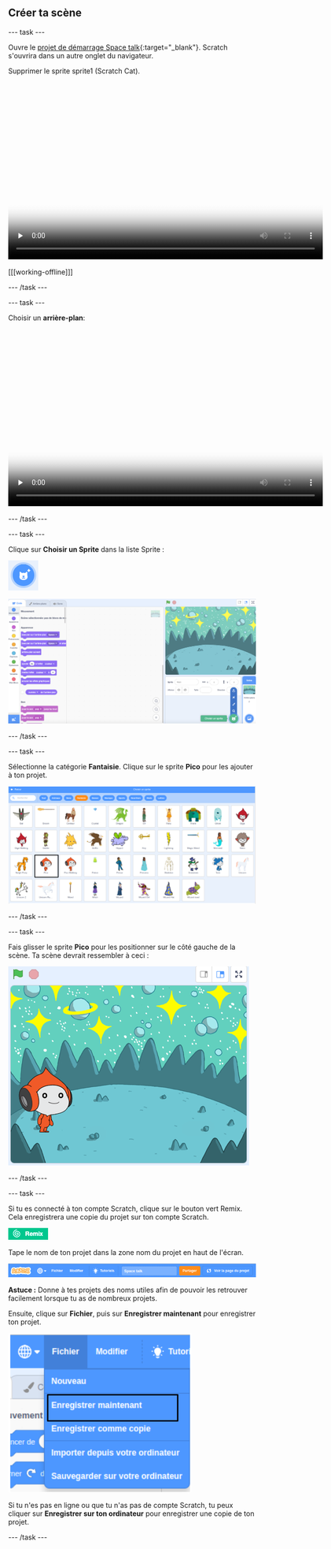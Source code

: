 ## Créer ta scène 

--- task ---

Ouvre le [projet de démarrage Space talk](https://scratch.mit.edu/projects/582213331/editor){:target="_blank"}. Scratch s'ouvrira dans un autre onglet du navigateur.

Supprimer le sprite sprite1 (Scratch Cat).

<video width="640" height="360" controls preload="none" poster="images/space-talk-placeholder.png">
<source src="images/fr-ST-step-two-open-delete.mp4" type="video/mp4">
Votre navigateur ne prend pas en charge la vidéo WebM, essayez FireFox ou Chrome
</video>

[[[working-offline]]]

--- /task ---

--- task ---

Choisir un **arrière-plan**:

<video width="640" height="360" controls preload="none" poster="images/space-talk-placeholder.png">
<source src="images/fr-ST-step2-add-backdrop.mp4" type="video/mp4">
Votre navigateur ne prend pas en charge la vidéo WebM, essayez FireFox ou Chrome
</video>

--- /task ---

--- task ---

Clique sur **Choisir un Sprite** dans la liste Sprite :

![L'icône 'Choisir un Sprite'.](images/sprite-button.png)

![L'éditeur Scratch avec « Choisir un Sprite » en surbrillance.](images/choose-a-sprite.png)

--- /task ---

--- task ---

Sélectionne la catégorie **Fantaisie**. Clique sur le sprite **Pico** pour les ajouter à ton projet.

![La catégorie « Fantaisie » avec le sprite Pico.](images/fantasy-pico.png)

--- /task ---

--- task ---

Fais glisser le sprite **Pico** pour les positionner sur le côté gauche de la scène. Ta scène devrait ressembler à ceci :

![La scène avec le l'arrière-plan choisi et le sprite Pico positionné sur le côté gauche.](images/pico-on-stage.png)

--- /task ---

--- task ---

Si tu es connecté à ton compte Scratch, clique sur le bouton vert Remix. Cela enregistrera une copie du projet sur ton compte Scratch.

![Bouton Remix.](images/remix-button.png)

Tape le nom de ton projet dans la zone nom du projet en haut de l'écran.

![La zone de nom du projet.](images/project-name.png)

**Astuce :** Donne à tes projets des noms utiles afin de pouvoir les retrouver facilement lorsque tu as de nombreux projets.

Ensuite, clique sur **Fichier**, puis sur **Enregistrer maintenant** pour enregistrer ton projet.

![Les options du menu « Fichier ».](images/file-menu.png)

Si tu n'es pas en ligne ou que tu n'as pas de compte Scratch, tu peux cliquer sur **Enregistrer sur ton ordinateur** pour enregistrer une copie de ton projet.

--- /task ---

